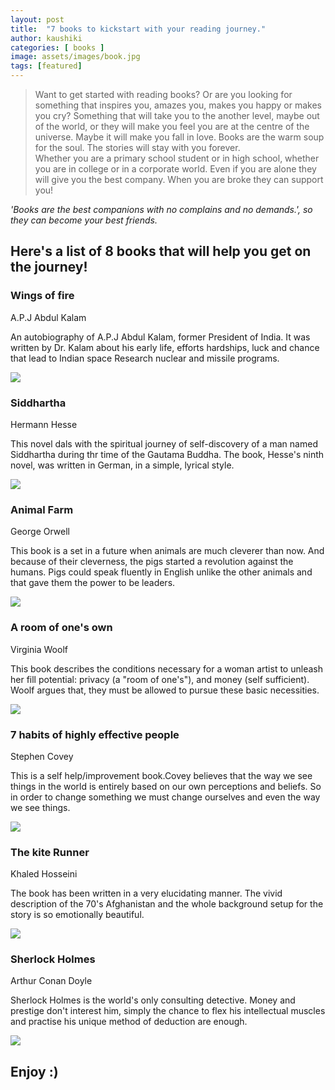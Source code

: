 ```yaml
---
layout: post
title:  "7 books to kickstart with your reading journey."
author: kaushiki
categories: [ books ]
image: assets/images/book.jpg
tags: [featured]
---
```


>Want to get started with reading books? Or are you looking for something that inspires you, amazes you, makes you happy or makes you cry? Something that will take you to the another level, maybe out of the world, or they will make you feel you are at the centre of the universe. Maybe it will make you fall in love. Books are the warm soup for the soul. The stories will stay with you forever.  
 Whether you are a primary school student or in high school, whether you are in college or in a corporate  world. Even if you are alone they will give you the best company. When you are broke they can support you! 
  
   _'Books are the best companions with no complains and no demands.', so they can become your best friends._ 

## Here's a list of 8 books that will help you get on the journey! 

### Wings of fire 
A.P.J Abdul Kalam 

An autobiography of A.P.J Abdul Kalam, former President of India. 
It was written by Dr. Kalam about his early life, efforts hardships, 
luck and chance that lead to Indian space Research nuclear and missile programs. 

![](/assets/images/kaush_pics/wingsoffire.jpg) 

### Siddhartha 
Hermann Hesse 

This novel dals with the spiritual journey of self-discovery of a man 
named Siddhartha during thr time of the Gautama Buddha. The book, Hesse's 
ninth novel, was written in German, in a simple, lyrical style. 

![](/assets/images/kaush_pics/siddhartha.jpg)

### Animal Farm 
George Orwell 

This book is a set in a future when animals are much cleverer than now. 
And because of their cleverness, the pigs started a revolution against 
the humans. Pigs could speak fluently in English unlike the other animals and 
that gave them the power to be leaders.

![](/assets/images/kaush_pics/animalfarm.jpg)


### A room of one's own 
Virginia Woolf 
               
This book describes the conditions necessary for a woman 
artist to unleash her fill potential: privacy (a "room of 
one's"), and money (self sufficient). Woolf argues that, 
they must be allowed to pursue these basic necessities. 

![](/assets/images/kaush_pics/room.jpg) 

### 7 habits of highly effective people 
Stephen Covey

This is a self help/improvement book.Covey believes that the 
way we see things in the world is entirely based on our own 
perceptions and beliefs. So in order to change something 
we must change ourselves and even the way we see things. 

![](/assets/images/kaush_pics/7habitsofhighlyeffectivepeople.jpg) 

### The kite Runner 
Khaled Hosseini 

The book has been written in a very elucidating manner. 
The vivid description of the 70's Afghanistan and the 
whole background setup for the story is so emotionally 
beautiful. 

![](/assets/images/kaush_pics/thekiterunner.jpg)

### Sherlock Holmes 
Arthur Conan Doyle 

Sherlock Holmes is the world's only consulting detective. 
Money and prestige don't interest him, simply the chance to 
flex his intellectual muscles and practise his unique method 
of deduction are enough. 

![](/assets/images/kaush_pics/shrelockholmes.jpg)

## Enjoy :)
